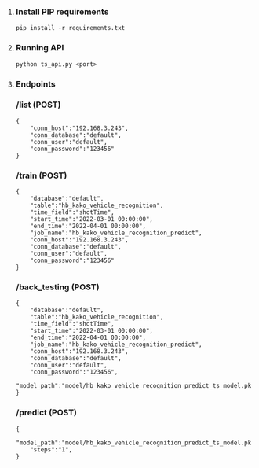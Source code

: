 
1. ### Install PIP requirements
    ```
    pip install -r requirements.txt
    ```
2. ### Running API

    ```
    python ts_api.py <port>
    ```

3. ### Endpoints
    ### /list (POST)
     ```
     {
         "conn_host":"192.168.3.243",
         "conn_database":"default",
         "conn_user":"default",
         "conn_password":"123456"
     }
     ```
    ### /train (POST)
     ```
     {
         "database":"default",
         "table":"hb_kako_vehicle_recognition",
         "time_field":"shotTime",
         "start_time":"2022-03-01 00:00:00",
         "end_time":"2022-04-01 00:00:00",
         "job_name":"hb_kako_vehicle_recognition_predict",
         "conn_host":"192.168.3.243",
         "conn_database":"default",
         "conn_user":"default",
         "conn_password":"123456"
    }
    ```
    ### /back_testing (POST)
    ```
    {
        "database":"default",
        "table":"hb_kako_vehicle_recognition",
        "time_field":"shotTime",
        "start_time":"2022-03-01 00:00:00",
        "end_time":"2022-04-01 00:00:00",
        "job_name":"hb_kako_vehicle_recognition_predict",
        "conn_host":"192.168.3.243",
        "conn_database":"default",
        "conn_user":"default",
        "conn_password":"123456",
        "model_path":"model/hb_kako_vehicle_recognition_predict_ts_model.pkl"
    }
    ```
    ### /predict (POST)
    ```
    {
        "model_path":"model/hb_kako_vehicle_recognition_predict_ts_model.pkl"
        "steps":"1",
    }
    ```
